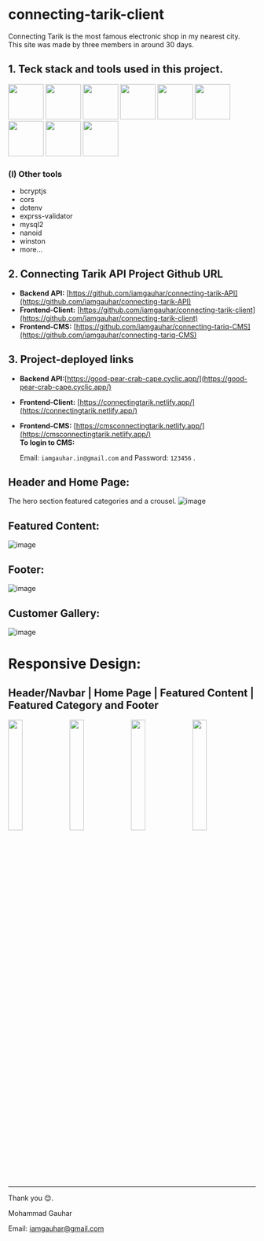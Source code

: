 # connecting-tarik-client
Connecting Tarik is the most famous electronic shop in my nearest city. This site was made by three members in around 30 days.

## 1. Teck stack and tools used in this project.
 <p>
   <img style="width:72px" src="https://cdn.icon-icons.com/icons2/2699/PNG/512/reactjs_logo_icon_168875.png"/>
   <img style="width:72px" src="https://img.icons8.com/color/512/000000/javascript"/>
   <img style="width:72px" src="https://img.icons8.com/color/512/000000/tailwindcss"/>
   <img style="width:72px" src="https://img.icons8.com/color/512/000000/nodejs.png"/>
   <img style="width:72px" src="https://img.icons8.com/color/512/000000/express-js"/>
   <img style="width:72px" src="https://img.icons8.com/color/512/000000/mongodb"/>
   <img style="width:72px" src="https://img.icons8.com/color/512/000000/firebase"/>
   <img style="width:72px" src="https://nodemailer.com/nm_logo_200x136.png"/>
   <img style="width:72px" src="https://jwt.io/img/pic_logo.svg"/>
 </p>

### (I) Other tools
 - bcryptjs
 - cors
 - dotenv
 - exprss-validator
 - mysql2
 - nanoid
 - winston
 - more...
 

## 2. Connecting Tarik API Project Github URL
- **Backend API:** [﻿https://github.com/iamgauhar/connecting-tarik-API](https://github.com/iamgauhar/connecting-tarik-API) 
- **Frontend-Client:** [﻿https://github.com/iamgauhar/connecting-tarik-client](https://github.com/iamgauhar/connecting-tarik-client) 
- **Frontend-CMS:** [﻿https://github.com/iamgauhar/connecting-tariq-CMS](https://github.com/iamgauhar/connecting-tariq-CMS) 
## 3. Project-deployed links
- **Backend API:**[﻿https://good-pear-crab-cape.cyclic.app/](https://good-pear-crab-cape.cyclic.app/) 
- **Frontend-Client:** [﻿https://connectingtarik.netlify.app/](https://connectingtarik.netlify.app/) 
- **Frontend-CMS:** [﻿https://cmsconnectingtarik.netlify.app/](https://cmsconnectingtarik.netlify.app/)  
**To login to CMS:**

     Email: `iamgauhar.in@gmail.com`  and  Password: `123456` .

## Header and Home Page:
The hero section featured categories and a crousel.
![image](https://github.com/iamgauhar/connecting-tarik-client/assets/49853575/c7e9b633-d977-4e55-a6d6-0986bf45aa7e)


## Featured Content:
![image](https://github.com/iamgauhar/connecting-tarik-client/assets/49853575/1c26a3af-c3a8-412b-bb97-8f73b489321d)

## Footer:
![image](https://github.com/iamgauhar/connecting-tarik-client/assets/49853575/c70be833-f76c-40a6-b69e-f9c41403ab57)

## Customer Gallery:
![image](https://github.com/iamgauhar/connecting-tarik-client/assets/49853575/6200eea4-41c3-4389-a770-d6174bb72f0d)

# Responsive Design:

## Header/Navbar | Home Page | Featured Content | Featured Category and Footer
<p>
  <img style="width:24%" src="https://github.com/iamgauhar/connecting-tarik-client/assets/49853575/d3af1139-2516-48cf-ac11-6687e517921a"/>
  <img style="width:24%" src="https://github.com/iamgauhar/connecting-tarik-client/assets/49853575/d1184a9a-521e-4678-b053-62a468ab81e7"/>
  <img style="width:24%" src="https://github.com/iamgauhar/connecting-tarik-client/assets/49853575/b6ef1d93-0a56-4e5a-8d13-ff9aa00249d3"/>
  <img style="width:24%" src="https://github.com/iamgauhar/connecting-tarik-client/assets/49853575/787c7747-fc8d-4a50-926e-5b20da8b0be0"/>
  </p>


---

Thank you 😊.

Mohammad Gauhar

Email: [﻿iamgauhar@gmail.com](mailto:iamgauhar@gmail.com) 
